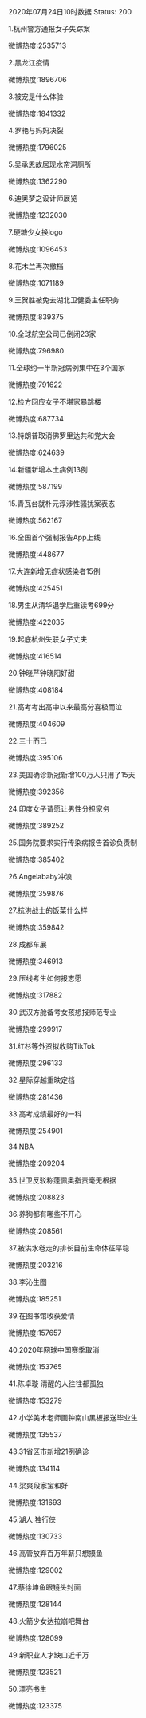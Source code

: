 2020年07月24日10时数据
Status: 200

1.杭州警方通报女子失踪案

微博热度:2535713

2.黑龙江疫情

微博热度:1896706

3.被宠是什么体验

微博热度:1841332

4.罗艳与妈妈决裂

微博热度:1796025

5.吴承恩故居现水帘洞厕所

微博热度:1362290

6.迪奥梦之设计师展览

微博热度:1232030

7.硬糖少女换logo

微博热度:1096453

8.花木兰再次撤档

微博热度:1071189

9.王贺胜被免去湖北卫健委主任职务

微博热度:839375

10.全球航空公司已倒闭23家

微博热度:796980

11.全球约一半新冠病例集中在3个国家

微博热度:791622

12.检方回应女子不堪家暴跳楼

微博热度:687734

13.特朗普取消佛罗里达共和党大会

微博热度:624639

14.新疆新增本土病例13例

微博热度:587199

15.青瓦台就朴元淳涉性骚扰案表态

微博热度:562167

16.全国首个强制报告App上线

微博热度:448677

17.大连新增无症状感染者15例

微博热度:425451

18.男生从清华退学后重读考699分

微博热度:422035

19.起底杭州失联女子丈夫

微博热度:416514

20.钟晓芹钟晓阳好甜

微博热度:408184

21.高考考出高中以来最高分喜极而泣

微博热度:404609

22.三十而已

微博热度:395106

23.美国确诊新冠新增100万人只用了15天

微博热度:392356

24.印度女子请愿让男性分担家务

微博热度:389252

25.国务院要求实行传染病报告首诊负责制

微博热度:385402

26.Angelababy冲浪

微博热度:359876

27.抗洪战士的饭菜什么样

微博热度:359842

28.成都车展

微博热度:346913

29.压线考生如何报志愿

微博热度:317882

30.武汉方舱备考女孩想报师范专业

微博热度:299917

31.红杉等外资拟收购TikTok

微博热度:296133

32.星际穿越重映定档

微博热度:281436

33.高考成绩最好的一科

微博热度:254901

34.NBA

微博热度:209204

35.世卫反驳称蓬佩奥指责毫无根据

微博热度:208823

36.养狗都有哪些不开心

微博热度:208561

37.被洪水卷走的排长目前生命体征平稳

微博热度:203216

38.李沁生图

微博热度:185251

39.在图书馆收获爱情

微博热度:157657

40.2020年网球中国赛季取消

微博热度:153765

41.陈卓璇 清醒的人往往都孤独

微博热度:153279

42.小学美术老师画钟南山黑板报送毕业生

微博热度:135537

43.31省区市新增21例确诊

微博热度:134114

44.梁爽段家宝和好

微博热度:131693

45.湖人 独行侠

微博热度:130733

46.高管放弃百万年薪只想摸鱼

微博热度:129002

47.蔡徐坤鱼眼镜头封面

微博热度:128144

48.火箭少女达拉崩吧舞台

微博热度:128099

49.新职业人才缺口近千万

微博热度:123521

50.漂亮书生

微博热度:123375

